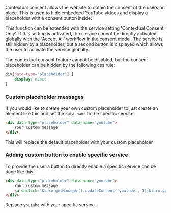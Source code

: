 Contextual consent allows the website to obtain the consent of the users on
place. This is used to hide embedded YouTube videos and display a placeholder
with a consent button inside.

This function can be extended with the service setting 'Contextual Consent
Only'. If this setting is activated, the service cannot be directly activated
globally with the 'Accept All' workflow in the consent modal. The service is
still hidden by a placeholder, but a second button is displayed which allows the
user to activate the service globally.

The contextual consent feature cannot be disabled, but the consent placeholder
can be hidden by the following css rule:

```css
div[data-type="placeholder"] {
    display: none;
}
```

### Custom placeholder messages
If you would like to create your own custom placeholder to just create an element like this and set the `data-name` to the specific service:
```html
<div data-type="placeholder" data-name="youtube">
    Your custom message
</div>
```
This will replace the default placeholder with your custom placeholder

### Adding custom button to enable specific service
To provide the user a button to directly enable a specific service can be done like this:
```html
<div data-type="placeholder" data-name="youtube">
    Your custom message
    <a onclick="klaro.getManager().updateConsent('youtube', 1);klaro.getManager().saveAndApplyConsents();return false;">Enable Service</a>
</div>
```
Replace `youtube` with your specific service.
